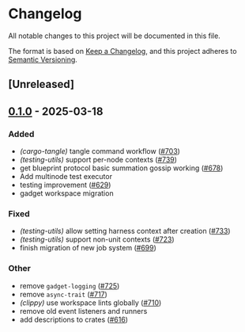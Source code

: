 # Changelog

All notable changes to this project will be documented in this file.

The format is based on [Keep a Changelog](https://keepachangelog.com/en/1.0.0/),
and this project adheres to [Semantic Versioning](https://semver.org/spec/v2.0.0.html).

## [Unreleased]

## [0.1.0](https://github.com/tangle-network/blueprint/releases/tag/gadget-core-testing-utils-v0.1.0) - 2025-03-18

### Added

- *(cargo-tangle)* tangle command workflow  ([#703](https://github.com/tangle-network/blueprint/pull/703))
- *(testing-utils)* support per-node contexts ([#739](https://github.com/tangle-network/blueprint/pull/739))
- get blueprint protocol basic summation gossip working ([#678](https://github.com/tangle-network/blueprint/pull/678))
- Add multinode test executor
- testing improvement ([#629](https://github.com/tangle-network/blueprint/pull/629))
- gadget workspace migration

### Fixed

- *(testing-utils)* allow setting harness context after creation ([#733](https://github.com/tangle-network/blueprint/pull/733))
- *(testing-utils)* support non-unit contexts ([#723](https://github.com/tangle-network/blueprint/pull/723))
- finish migration of new job system ([#699](https://github.com/tangle-network/blueprint/pull/699))

### Other

- remove `gadget-logging` ([#725](https://github.com/tangle-network/blueprint/pull/725))
- remove `async-trait` ([#717](https://github.com/tangle-network/blueprint/pull/717))
- *(clippy)* use workspace lints globally ([#710](https://github.com/tangle-network/blueprint/pull/710))
- remove old event listeners and runners
- add descriptions to crates ([#616](https://github.com/tangle-network/blueprint/pull/616))
